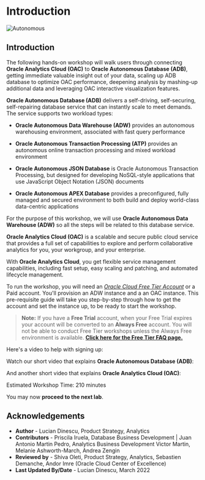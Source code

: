 
# Introduction

![Autonomous](./images/adb_oac_banner2.png)

## Introduction

The following hands-on workshop will walk users through connecting **Oracle Analytics Cloud (OAC)** to **Oracle Autonomous Database (ADB)**, getting immediate valuable insight out of your data, scaling up ADB database to optimize OAC performance, deepening analysis by mashing-up additional data and leveraging OAC interactive visualization features.


**Oracle Autonomous Database (ADB)** delivers a self-driving, self-securing, self-repairing database service that can instantly scale to meet demands. The service supports two workload types:

- **Oracle Autonomous Data Warehouse (ADW)** provides an autonomous warehousing environment, associated with fast query performance

- **Oracle Autonomous Transaction Processing (ATP)** provides an autonomous online transaction processing and mixed workload environment  
- **Oracle Autonomous JSON Database** is Oracle Autonomous Transaction Processing, but designed for developing NoSQL-style applications that use JavaScript Object Notation (JSON) documents  
-  **Oracle Autonomous APEX Database** provides a preconfigured, fully managed and secured environment to both build and deploy world-class data-centric applications

For the purpose of this workshop, we will use **Oracle Autonomous Data Warehouse (ADW)** so all the steps will be related to this database service.

**Oracle Analytics Cloud (OAC)** is a scalable and secure public cloud service that provides a full set of capabilities to explore and perform collaborative analytics for you, your workgroup, and your enterprise.

With **Oracle Analytics Cloud**, you get flexible service management capabilities, including fast setup, easy scaling and patching, and automated lifecycle management.

To run the workshop, you will need an [_Oracle Cloud Free Tier Account_](https://www.oracle.com/cloud/free/) or a Paid account. You'll provision an ADW instance and a an OAC instance. This pre-requisite guide will take you step-by-step through how to get the account and set the instance up, to be ready to start the workshop.

  > **Note:** If you have a **Free Trial** account, when your Free Trial expires your account will be converted to an **Always Free** account. You will not be able to conduct Free Tier workshops unless the Always Free environment is available. **[Click here for the Free Tier FAQ page.](https://www.oracle.com/cloud/free/faq.html)**

Here's a video to help with signing up:  

[](youtube:4U-0SumNz6w)

Watch our short video that explains **Oracle Autonomous Database (ADB)**:

[](youtube:GmyBsDn0VGI)

And another short video that explains **Oracle Analytics Cloud (OAC)**:

[](youtube:ptA6CnncfB8)

Estimated Workshop Time: 210 minutes

You may now **proceed to the next lab**.
## **Acknowledgements**
- **Author** - Lucian Dinescu, Product Strategy, Analytics
- **Contributors** - Priscila Iruela, Database Business Development | Juan Antonio Martin Pedro, Analytics Business Development Victor Martin, Melanie Ashworth-March, Andrea Zengin
- **Reviewed by** - Shiva Oleti, Product Strategy, Analytics, Sebastien Demanche, Andor Imre (Oracle Cloud Center of Excellence)
- **Last Updated By/Date** - Lucian Dinescu, March 2022